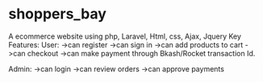 # shoppers_bay
A ecommerce website using php, Laravel, Html, css, Ajax, Jquery
Key Features:
User:
->can register
->can sign in
->can add products to cart
->can checkout
->can make payment through Bkash/Rocket transaction Id.

Admin:
->can login
->can review orders
->can approve payments
